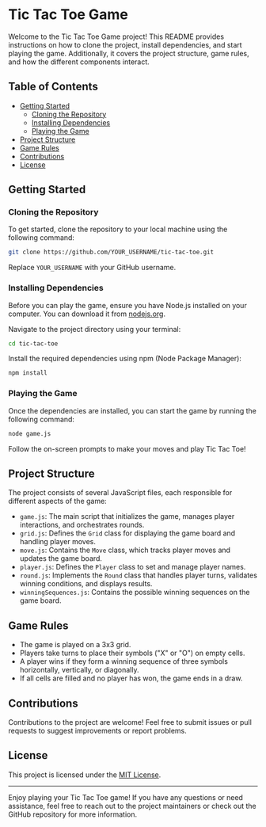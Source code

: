 # Tic Tac Toe Game

Welcome to the Tic Tac Toe Game project! This README provides instructions on how to clone the project, install dependencies, and start playing the game. Additionally, it covers the project structure, game rules, and how the different components interact.

## Table of Contents

- [Getting Started](#getting-started)
  - [Cloning the Repository](#cloning-the-repository)
  - [Installing Dependencies](#installing-dependencies)
  - [Playing the Game](#playing-the-game)
- [Project Structure](#project-structure)
- [Game Rules](#game-rules)
- [Contributions](#contributions)
- [License](#license)

## Getting Started

### Cloning the Repository

To get started, clone the repository to your local machine using the following command:

```sh
git clone https://github.com/YOUR_USERNAME/tic-tac-toe.git
```

Replace `YOUR_USERNAME` with your GitHub username.

### Installing Dependencies

Before you can play the game, ensure you have Node.js installed on your computer. You can download it from [nodejs.org](https://nodejs.org/).

Navigate to the project directory using your terminal:

```sh
cd tic-tac-toe
```

Install the required dependencies using npm (Node Package Manager):

```sh
npm install
```

### Playing the Game

Once the dependencies are installed, you can start the game by running the following command:

```sh
node game.js
```

Follow the on-screen prompts to make your moves and play Tic Tac Toe!

## Project Structure

The project consists of several JavaScript files, each responsible for different aspects of the game:

- `game.js`: The main script that initializes the game, manages player interactions, and orchestrates rounds.
- `grid.js`: Defines the `Grid` class for displaying the game board and handling player moves.
- `move.js`: Contains the `Move` class, which tracks player moves and updates the game board.
- `player.js`: Defines the `Player` class to set and manage player names.
- `round.js`: Implements the `Round` class that handles player turns, validates winning conditions, and displays results.
- `winningSequences.js`: Contains the possible winning sequences on the game board.

## Game Rules

- The game is played on a 3x3 grid.
- Players take turns to place their symbols ("X" or "O") on empty cells.
- A player wins if they form a winning sequence of three symbols horizontally, vertically, or diagonally.
- If all cells are filled and no player has won, the game ends in a draw.

## Contributions

Contributions to the project are welcome! Feel free to submit issues or pull requests to suggest improvements or report problems.

## License

This project is licensed under the [MIT License](LICENSE).

---

Enjoy playing your Tic Tac Toe game! If you have any questions or need assistance, feel free to reach out to the project maintainers or check out the GitHub repository for more information.
